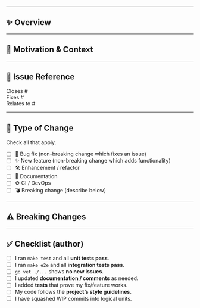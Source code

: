 <!-- > 
Use this template to describe **what**, **why**, and **how** for your change.
> Keeping PRs small (< ~400 LOC) and well-documented speeds up reviews!
-->

---

## ✨ Overview
<!-- A concise summary explaining *what* this PR does. -->

---

## 🎯 Motivation & Context
<!-- Why is this change needed? Link to the problem statement, design doc, or discussion thread. -->

---

## 🔗 Issue Reference
Closes #  
Fixes #  
Relates to #

---

## 🧩 Type of Change
Check all that apply.

- [ ] 🐞 Bug fix (non-breaking change which fixes an issue)
- [ ] ✨ New feature (non-breaking change which adds functionality)
- [ ] 🛠️ Enhancement / refactor
- [ ] 📝 Documentation
- [ ] ⚙️ CI / DevOps
- [ ] 💣 Breaking change (describe below)

---

## ⚠️ Breaking Changes
<!-- If applicable, list API removals, config migrations, or other breaking changes.
     Provide upgrade instructions where possible. -->

---

## ✅ Checklist (author)

- [ ] I ran `make test` and all **unit tests pass**.
- [ ] I ran `make e2e` and all **integration tests pass**.
- [ ] `go vet ./...` shows **no new issues**.
- [ ] I updated **documentation / comments** as needed.
- [ ] I added **tests** that prove my fix/feature works.
- [ ] My code follows the **project’s style guidelines**.
- [ ] I have squashed WIP commits into logical units.